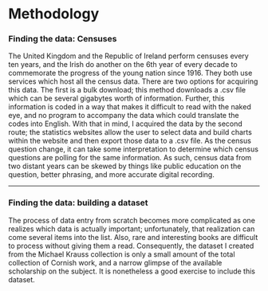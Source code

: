 # Methodology

### Finding the data: Censuses
The United Kingdom and the Republic of Ireland perform censuses every ten years, and the Irish do another on the 6th year of every decade to commemorate the progress of the young nation since 1916. They both use services which host all the census data. There are two options for acquiring this data. The first is a bulk download; this method downloads a .csv file which can be several gigabytes worth of information. Further, this information is coded in a way that makes it difficult to read with the naked eye, and no program to accompany the data which could translate the codes into English. With that in mind, I acquired the data by the second route; the statistics websites allow the user to select data and build charts within the website and then export those data to a .csv file. As the census question change, it can take some interpretation to determine which census questions are polling for the same information. As such, census data from two distant years can be skewed by things like public education on the question, better phrasing, and more accurate digital recording.

---

### Finding the data: building a dataset
The process of data entry from scratch becomes more complicated as one realizes which data is actually important; unfortunately, that realization can come several items into the list. Also, rare and interesting books are difficult to process without giving them a read. Consequently, the dataset I created from the Michael Krauss collection is only a small amount of the total collection of Cornish work, and a narrow glimpse of the available scholarship on the subject. It is nonetheless a good exercise to include this dataset.
